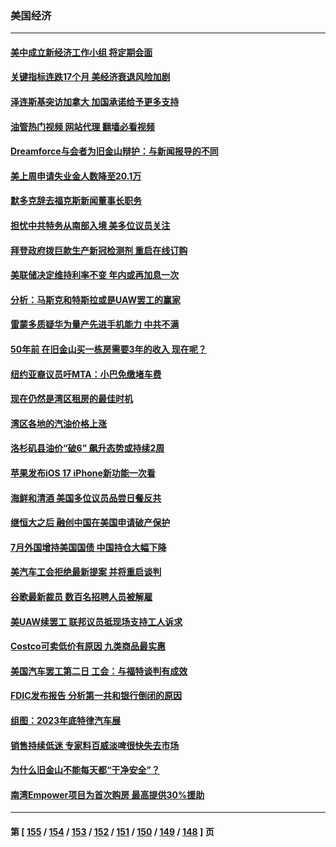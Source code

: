 ### 美国经济
---
#### [美中成立新经济工作小组 将定期会面](../../pages/ncid1078158/n14079310.md?09230445) 
#### [关键指标连跌17个月 美经济衰退风险加剧](../../pages/ncid1078158/n14079163.md?09230445) 
#### [泽连斯基突访加拿大 加国承诺给予更多支持](../../pages/ncid1078158/n14079187.md?09230445) 
#### [油管热门视频 网站代理 翻墙必看视频](http://138.2.39.72:81/youtube.html?epic-marker?09230445)
#### [Dreamforce与会者为旧金山辩护：与新闻报导的不同](../../pages/ncid1078158/n14079038.md?09230445) 
#### [美上周申请失业金人数降至20.1万](../../pages/ncid1078158/n14078727.md?09230445) 
#### [默多克辞去福克斯新闻董事长职务](../../pages/ncid1078158/n14078558.md?09230445) 
#### [担忧中共特务从南部入境 美多位议员关注](../../pages/ncid1078158/n14078532.md?09230445) 
#### [拜登政府拨巨款生产新冠检测剂 重启在线订购](../../pages/ncid1078158/n14078082.md?09230445) 
#### [美联储决定维持利率不变 年内或再加息一次](../../pages/ncid1078158/n14078007.md?09230445) 
#### [分析：马斯克和特斯拉或是UAW罢工的赢家](../../pages/ncid1078158/n14077926.md?09230445) 
#### [雷蒙多质疑华为量产先进手机能力 中共不满](../../pages/ncid1078158/n14077863.md?09230445) 
#### [50年前 在旧金山买一栋房需要3年的收入 现在呢？](../../pages/ncid1078158/n14077543.md?09230445) 
#### [纽约亚裔议员吁MTA：小巴免缴堵车费](../../pages/ncid1078158/n14077392.md?09230445) 
#### [现在仍然是湾区租房的最佳时机](../../pages/ncid1078158/n14077371.md?09230445) 
#### [湾区各地的汽油价格上涨](../../pages/ncid1078158/n14077350.md?09230445) 
#### [洛杉矶县油价“破6” 飙升态势或持续2周](../../pages/ncid1078158/n14077257.md?09230445) 
#### [苹果发布iOS 17 iPhone新功能一次看](../../pages/ncid1078158/n14076851.md?09230445) 
#### [海鲜和清酒 美国多位议员品尝日餐反共](../../pages/ncid1078158/n14076981.md?09230445) 
#### [继恒大之后 融创中国在美国申请破产保护](../../pages/ncid1078158/n14076747.md?09230445) 
#### [7月外国增持美国国债 中国持仓大幅下降](../../pages/ncid1078158/n14076524.md?09230445) 
#### [美汽车工会拒绝最新提案 并将重启谈判](../../pages/ncid1078158/n14076377.md?09230445) 
#### [谷歌最新裁员 数百名招聘人员被解雇](../../pages/ncid1078158/n14076005.md?09230445) 
#### [美UAW续罢工 联邦议员抵现场支持工人诉求](../../pages/ncid1078158/n14075698.md?09230445) 
#### [Costco可卖低价有原因 九类商品最实惠](../../pages/ncid1078158/n14074023.md?09230445) 
#### [美国汽车罢工第二日 工会：与福特谈判有成效](../../pages/ncid1078158/n14075233.md?09230445) 
#### [FDIC发布报告 分析第一共和银行倒闭的原因](../../pages/ncid1078158/n14075208.md?09230445) 
#### [组图：2023年底特律汽车展](../../pages/ncid1078158/n14074884.md?09230445) 
#### [销售持续低迷 专家料百威淡啤很快失去市场](../../pages/ncid1078158/n14075005.md?09230445) 
#### [为什么旧金山不能每天都“干净安全”？](../../pages/ncid1078158/n14074933.md?09230445) 
#### [南湾Empower项目为首次购房 最高提供30%援助](../../pages/ncid1078158/n14074929.md?09230445) 

---
#### 第 [ [155](./155.md?09230445) / [154](./154.md?09230445) / [153](./153.md?09230445) / [152](./152.md?09230445) / [151](./151.md?09230445) / [150](./150.md?09230445) / [149](./149.md?09230445) / [148](./148.md?09230445) ] 页
